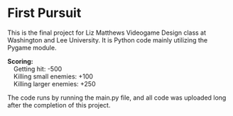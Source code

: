 # First Pursuit

This is the final project for Liz Matthews Videogame Design class at Washington and Lee University. It is Python code mainly utilizing the Pygame module.

**Scoring:** <br />
&emsp;Getting hit: -500 <br />
&emsp;Killing small enemies: +100 <br />
&emsp;Killing larger enemies: +250 <br />

The code runs by running the main.py file, and all code was uploaded long after the completion of this project.
    

